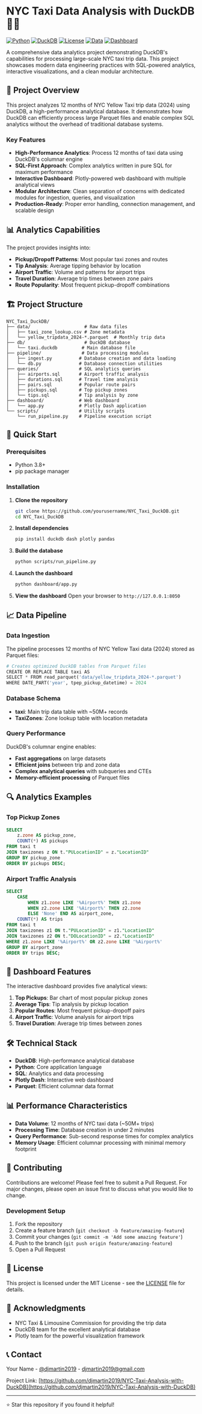# NYC Taxi Data Analysis with DuckDB 🦆🚕

[![Python](https://img.shields.io/badge/Python-3.8+-blue.svg)](https://python.org)
[![DuckDB](https://img.shields.io/badge/DuckDB-0.9+-green.svg)](https://duckdb.org)
[![License](https://img.shields.io/badge/License-MIT-yellow.svg)](LICENSE)
[![Data](https://img.shields.io/badge/Data-NYC%20Taxi%202024-orange.svg)](https://www.nyc.gov/site/tlc/about/tlc-trip-record-data.page)
[![Dashboard](https://img.shields.io/badge/Dashboard-Plotly%20Dash-purple.svg)](https://plotly.com/dash/)

A comprehensive data analytics project demonstrating DuckDB's capabilities for processing large-scale NYC taxi trip data. This project showcases modern data engineering practices with SQL-powered analytics, interactive visualizations, and a clean modular architecture.

## 🎯 Project Overview

This project analyzes 12 months of NYC Yellow Taxi trip data (2024) using DuckDB, a high-performance analytical database. It demonstrates how DuckDB can efficiently process large Parquet files and enable complex SQL analytics without the overhead of traditional database systems.

### Key Features

- **High-Performance Analytics**: Process 12 months of taxi data using DuckDB's columnar engine
- **SQL-First Approach**: Complex analytics written in pure SQL for maximum performance
- **Interactive Dashboard**: Plotly-powered web dashboard with multiple analytical views
- **Modular Architecture**: Clean separation of concerns with dedicated modules for ingestion, queries, and visualization
- **Production-Ready**: Proper error handling, connection management, and scalable design

## 📊 Analytics Capabilities

The project provides insights into:

- **Pickup/Dropoff Patterns**: Most popular taxi zones and routes
- **Tip Analysis**: Average tipping behavior by location
- **Airport Traffic**: Volume and patterns for airport trips
- **Travel Duration**: Average trip times between zone pairs
- **Route Popularity**: Most frequent pickup-dropoff combinations

## 🏗️ Project Structure

```
NYC_Taxi_DuckDB/
├── data/                    # Raw data files
│   ├── taxi_zone_lookup.csv # Zone metadata
│   └── yellow_tripdata_2024-*.parquet  # Monthly trip data
├── db/                      # DuckDB database
│   └── taxi.duckdb         # Main database file
├── pipeline/               # Data processing modules
│   ├── ingest.py          # Database creation and data loading
│   └── db.py              # Database connection utilities
├── queries/               # SQL analytics queries
│   ├── airports.sql       # Airport traffic analysis
│   ├── durations.sql      # Travel time analysis
│   ├── pairs.sql          # Popular route pairs
│   ├── pickups.sql        # Top pickup zones
│   └── tips.sql           # Tip analysis by zone
├── dashboard/             # Web dashboard
│   └── app.py             # Plotly Dash application
└── scripts/               # Utility scripts
    └── run_pipeline.py    # Pipeline execution script
```

## 🚀 Quick Start

### Prerequisites

- Python 3.8+
- pip package manager

### Installation

1. **Clone the repository**

   ```bash
   git clone https://github.com/yourusername/NYC_Taxi_DuckDB.git
   cd NYC_Taxi_DuckDB
   ```

2. **Install dependencies**

   ```bash
   pip install duckdb dash plotly pandas
   ```

3. **Build the database**

   ```bash
   python scripts/run_pipeline.py
   ```

4. **Launch the dashboard**

   ```bash
   python dashboard/app.py
   ```

5. **View the dashboard**
   Open your browser to `http://127.0.0.1:8050`

## 📈 Data Pipeline

### Data Ingestion

The pipeline processes 12 months of NYC Yellow Taxi data (2024) stored as Parquet files:

```python
# Creates optimized DuckDB tables from Parquet files
CREATE OR REPLACE TABLE taxi AS
SELECT * FROM read_parquet('data/yellow_tripdata_2024-*.parquet')
WHERE DATE_PART('year', tpep_pickup_datetime) = 2024
```

### Database Schema

- **taxi**: Main trip data table with ~50M+ records
- **TaxiZones**: Zone lookup table with location metadata

### Query Performance

DuckDB's columnar engine enables:

- **Fast aggregations** on large datasets
- **Efficient joins** between trip and zone data
- **Complex analytical queries** with subqueries and CTEs
- **Memory-efficient processing** of Parquet files

## 🔍 Analytics Examples

### Top Pickup Zones

```sql
SELECT
    z.zone AS pickup_zone,
    COUNT(*) AS pickups
FROM taxi t
JOIN taxizones z ON t."PULocationID" = z."LocationID"
GROUP BY pickup_zone
ORDER BY pickups DESC;
```

### Airport Traffic Analysis

```sql
SELECT
    CASE
        WHEN z1.zone LIKE '%Airport%' THEN z1.zone
        WHEN z2.zone LIKE '%Airport%' THEN z2.zone
        ELSE 'None' END AS airport_zone,
    COUNT(*) AS trips
FROM taxi t
JOIN taxizones z1 ON t."PULocationID" = z1."LocationID"
JOIN taxizones z2 ON t."DOLocationID" = z2."LocationID"
WHERE z1.zone LIKE '%Airport%' OR z2.zone LIKE '%Airport%'
GROUP BY airport_zone
ORDER BY trips DESC;
```

## 🎨 Dashboard Features

The interactive dashboard provides five analytical views:

1. **Top Pickups**: Bar chart of most popular pickup zones
2. **Average Tips**: Tip analysis by pickup location
3. **Popular Routes**: Most frequent pickup-dropoff pairs
4. **Airport Traffic**: Volume analysis for airport trips
5. **Travel Duration**: Average trip times between zones

## 🛠️ Technical Stack

- **DuckDB**: High-performance analytical database
- **Python**: Core application language
- **SQL**: Analytics and data processing
- **Plotly Dash**: Interactive web dashboard
- **Parquet**: Efficient columnar data format

## 📊 Performance Characteristics

- **Data Volume**: 12 months of NYC taxi data (~50M+ trips)
- **Processing Time**: Database creation in under 2 minutes
- **Query Performance**: Sub-second response times for complex analytics
- **Memory Usage**: Efficient columnar processing with minimal memory footprint

## 🤝 Contributing

Contributions are welcome! Please feel free to submit a Pull Request. For major changes, please open an issue first to discuss what you would like to change.

### Development Setup

1. Fork the repository
2. Create a feature branch (`git checkout -b feature/amazing-feature`)
3. Commit your changes (`git commit -m 'Add some amazing feature'`)
4. Push to the branch (`git push origin feature/amazing-feature`)
5. Open a Pull Request

## 📝 License

This project is licensed under the MIT License - see the [LICENSE](LICENSE) file for details.

## 🙏 Acknowledgments

- NYC Taxi & Limousine Commission for providing the trip data
- DuckDB team for the excellent analytical database
- Plotly team for the powerful visualization framework

## 📞 Contact

Your Name - [@djmartin2019](https://x.com/djmartin2019) - djmartin2019@gmail.com

Project Link: [https://github.com/djmartin2019/NYC-Taxi-Analysis-with-DuckDB](https://github.com/djmartin2019/NYC-Taxi-Analysis-with-DuckDB)

---

⭐ Star this repository if you found it helpful!
